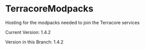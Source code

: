 # TerracoreModpacks
Hosting for the modpacks needed to join the Terracore services




Current Version: 1.4.2

Version in this Branch: 1.4.2

